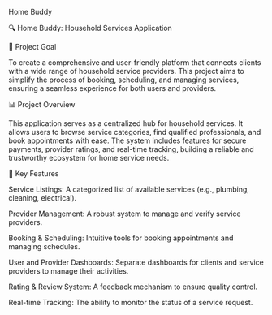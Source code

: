 Home Buddy

🔍 Home Buddy: Household Services Application

🧠 Project Goal

To create a comprehensive and user-friendly platform that connects clients with a wide range of household service providers. This project aims to simplify the process of booking, scheduling, and managing services, ensuring a seamless experience for both users and providers.

📊 Project Overview

This application serves as a centralized hub for household services. It allows users to browse service categories, find qualified professionals, and book appointments with ease. The system includes features for secure payments, provider ratings, and real-time tracking, building a reliable and trustworthy ecosystem for home service needs.

📁 Key Features

Service Listings: A categorized list of available services (e.g., plumbing, cleaning, electrical).

Provider Management: A robust system to manage and verify service providers.

Booking & Scheduling: Intuitive tools for booking appointments and managing schedules.

User and Provider Dashboards: Separate dashboards for clients and service providers to manage their activities.

Rating & Review System: A feedback mechanism to ensure quality control.

Real-time Tracking: The ability to monitor the status of a service request.
